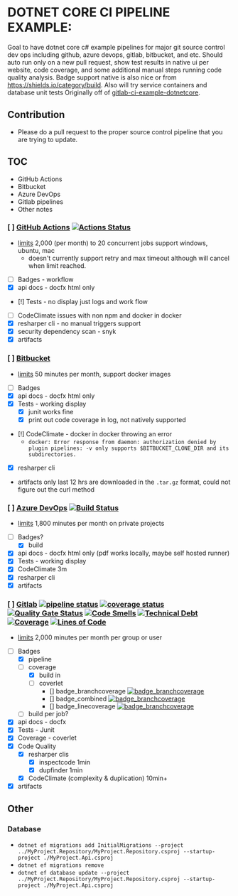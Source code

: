 # DOTNET CORE CI PIPELINE EXAMPLE: 
Goal to have dotnet core c# example pipelines for major git source control dev ops including github, azure devops, gitlab, bitbucket, and etc. Should auto run only on a new pull request, show test results in native ui per website, code coverage, and some additional manual steps running code quality analysis. Badge support native is also nice or from https://shields.io/category/build. Also will try service containers and database unit tests
Originally off of [gitlab-ci-example-dotnetcore](https://gitlab.com/tobiaskoch/gitlab-ci-example-dotnetcore).  

## Contribution

* Please do a pull request to the proper source control pipeline that you are trying to update.

## TOC
* GitHub Actions
* Bitbucket
* Azure DevOps
* Gitlab pipelines
* Other notes

### [ ] [GitHub Actions](https://github.com/lastlink/dotnet-ci-pipelines) [![Actions Status](https://github.com/lastlink/dotnet-ci-pipelines/workflows/.net%20core/badge.svg)](https://github.com/lastlink/dotnet-ci-pipelines/actions)

* [limits](https://help.github.com/en/github/setting-up-and-managing-billing-and-payments-on-github/about-billing-for-github-actions) 2,000 (per month) to 20 concurrent jobs support windows, ubuntu, mac
    * doesn't currently support retry and max timeout although will cancel when limit reached.
* [ ] Badges - workflow
* [x] api docs - docfx html only
* [!] Tests - no display just logs and work flow
* [ ] CodeClimate issues with non npm and docker in docker
* [x] resharper cli - no manual triggers support
* [x] security dependency scan - snyk
* [x] artifacts 

### [ ] [Bitbucket](https://bitbucket.org/lastlink/dotnet-ci-pipelines/src)
* [limits](https://confluence.atlassian.com/bitbucket/limitations-of-bitbucket-pipelines-827106051.html) 50 minutes per month, support docker images
* [ ] Badges
* [x] api docs - docfx html only
* [x]  Tests - working display
    * [x] junit works fine
    * [x] print out code coverage in log, not natively supported
* [!] CodeClimate - docker in docker throwing an error
    * `docker: Error response from daemon: authorization denied by plugin pipelines: -v only supports $BITBUCKET_CLONE_DIR and its subdirectories.`
* [x] resharper cli
* artifacts only last 12 hrs are downloaded in the `.tar.gz` format, could not figure out the curl method

### [ ] [Azure DevOps](https://dev.azure.com/funktechno/dotnet%20ci%20pipelines) [![Build Status](https://dev.azure.com/funktechno/dotnet%20ci%20pipelines/_apis/build/status/dotnet%20ci%20pipelines?branchName=master)](https://dev.azure.com/funktechno/dotnet%20ci%20pipelines/_build/latest?definitionId=1&branchName=master)
* [limits](https://azure.microsoft.com/en-us/services/devops/pipelines/) 1,800 minutes per month on private projects
* [ ] Badges?
  * [x] build
* [x] api docs - docfx html only (pdf works locally, maybe self hosted runner)
* [x] Tests - working display
* [x] CodeClimate 3m
* [x] resharper cli
* [x] artifacts

### [ ] [Gitlab](https://gitlab.com/lastlink/dotnet-ci-pipelines) [![pipeline status](https://gitlab.com/lastlink/dotnet-ci-pipelines/badges/master/pipeline.svg)](https://gitlab.com/lastlink/dotnet-ci-pipelines/commits/master)  [![coverage status](https://gitlab.com/lastlink/dotnet-ci-pipelines/badges/master/coverage.svg)](https://gitlab.com/lastlink/dotnet-ci-pipelines/commits/master) [![Quality Gate Status](https://sonarcloud.io/api/project_badges/measure?project=lastlink_dotnet-ci-pipelines&metric=alert_status)](https://sonarcloud.io/dashboard?id=lastlink_dotnet-ci-pipelines) [![Code Smells](https://sonarcloud.io/api/project_badges/measure?project=lastlink_dotnet-ci-pipelines&metric=code_smells)](https://sonarcloud.io/dashboard?id=lastlink_dotnet-ci-pipelines) [![Technical Debt](https://sonarcloud.io/api/project_badges/measure?project=lastlink_dotnet-ci-pipelines&metric=sqale_index)](https://sonarcloud.io/dashboard?id=lastlink_dotnet-ci-pipelines) [![Coverage](https://sonarcloud.io/api/project_badges/measure?project=lastlink_dotnet-ci-pipelines&metric=coverage)](https://sonarcloud.io/dashboard?id=lastlink_dotnet-ci-pipelines) [![Lines of Code](https://sonarcloud.io/api/project_badges/measure?project=lastlink_dotnet-ci-pipelines&metric=ncloc)](https://sonarcloud.io/dashboard?id=lastlink_dotnet-ci-pipelines)
* [limits](https://about.gitlab.com/pricing/) 2,000 minutes per month per group or user
* [ ] Badges
    * [x] pipeline
    * [ ] coverage
        * [x] build in
        * [ ] coverlet
            * [] badge_branchcoverage [![badge_branchcoverage](https://lastlink.gitlab.io/dotnet-ci-pipelines/badge_branchcoverage.svg)](https://lastlink.gitlab.io/dotnet-ci-pipelines/badge_branchcoverage.svg)
            * [] badge_combined [![badge_branchcoverage](https://lastlink.gitlab.io/dotnet-ci-pipelines/badge_combined.svg)](https://lastlink.gitlab.io/dotnet-ci-pipelines/badge_combined.svg)
            * [] badge_linecoverage [![badge_branchcoverage](https://lastlink.gitlab.io/dotnet-ci-pipelines/badge_linecoverage.svg)](https://lastlink.gitlab.io/dotnet-ci-pipelines/badge_linecoverage.svg)
    * [ ] build per job?
* [x] api docs - docfx
* [x] Tests - Junit
* [x] Coverage - coverlet
* [x] Code Quality
    * [x] resharper clis
        * [x] inspectcode 1min
        * [x] dupfinder 1min
    * [x] CodeClimate (complexity & duplication) 10min+ 
* [x] artifacts

## Other

### Database
* `dotnet ef migrations add InitialMigrations --project ../MyProject.Repository/MyProject.Repository.csproj --startup-project ./MyProject.Api.csproj`
* `dotnet ef migrations remove`
* `dotnet ef database update --project ../MyProject.Repository/MyProject.Repository.csproj --startup-project ./MyProject.Api.csproj`